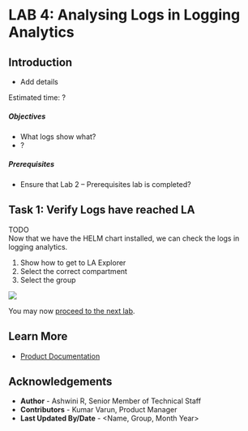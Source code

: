 
# LAB 4: Analysing Logs in Logging Analytics

## Introduction

*   Add details

Estimated time: ?  

##### Objectives

*   What logs show what?
*   ?




##### Prerequisites

*   Ensure that Lab 2 – Prerequisites lab is completed?




## Task 1: Verify Logs have reached LA

TODO  
Now that we have the HELM chart installed, we can check the logs in logging analytics.

1.  Show how to get to LA Explorer
2.  Select the correct compartment
3.  Select the group




![](attachments/4157037494/4157037495.png)


You may now [proceed to the next lab](#next).

## Learn More

* [Product Documentation](https://docs.oracle.com/en-us/iaas/logging-analytics/index.html)

## Acknowledgements
* **Author** - Ashwini R, Senior Member of Technical Staff
* **Contributors** -  Kumar Varun, Product Manager
* **Last Updated By/Date** - <Name, Group, Month Year>
